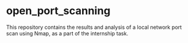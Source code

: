 # open_port_scanning
This repository contains the results and analysis of a local network port scan using Nmap, as a part of the internship task. 
